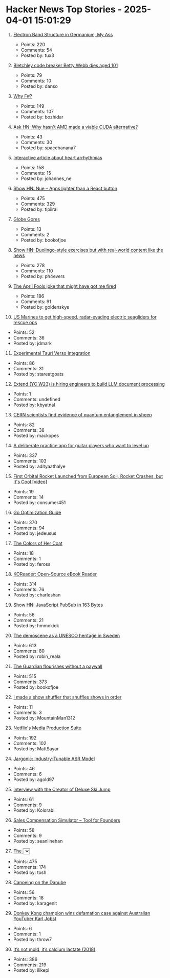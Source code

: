 # Hacker News Top Stories - 2025-04-01 15:01:29

1. [Electron Band Structure in Germanium, My Ass](https://pages.cs.wisc.edu/~kovar/hall.html)
   - Points: 220
   - Comments: 54
   - Posted by: tux3

2. [Bletchley code breaker Betty Webb dies aged 101](https://www.bbc.com/news/articles/c78jd30ywv8o)
   - Points: 79
   - Comments: 10
   - Posted by: danso

3. [Why F#?](https://batsov.com/articles/2025/03/30/why-fsharp/)
   - Points: 149
   - Comments: 107
   - Posted by: bozhidar

4. [Ask HN: Why hasn't AMD made a viable CUDA alternative?](undefined)
   - Points: 43
   - Comments: 30
   - Posted by: spacebanana7

5. [Interactive article about heart arrhythmias](https://jenevoldsen.com/posts/excitable-cells/)
   - Points: 158
   - Comments: 15
   - Posted by: johannes_ne

6. [Show HN: Nue – Apps lighter than a React button](https://nuejs.org/blog/large-scale-apps/)
   - Points: 475
   - Comments: 329
   - Posted by: tipiirai

7. [Globe Gores](https://blogs.loc.gov/maps/2025/03/globe-gores/)
   - Points: 13
   - Comments: 2
   - Posted by: bookofjoe

8. [Show HN: Duolingo-style exercises but with real-world content like the news](https://app.fluentsubs.com/exercises/daily)
   - Points: 278
   - Comments: 110
   - Posted by: ph4evers

9. [The April Fools joke that might have got me fired](http://oldvcr.blogspot.com/2025/04/the-april-fools-joke-that-might-have.html)
   - Points: 186
   - Comments: 91
   - Posted by: goldenskye

10. [US Marines to get high-speed, radar-evading electric seagliders for rescue ops](https://interestingengineering.com/military/us-marines-seagliders-for-rescue-ops)
   - Points: 52
   - Comments: 36
   - Posted by: jdmark

11. [Experimental Tauri Verso Integration](https://v2.tauri.app/blog/tauri-verso-integration/)
   - Points: 86
   - Comments: 31
   - Posted by: stareatgoats

12. [Extend (YC W23) is hiring engineers to build LLM document processing](https://jobs.ashbyhq.com/extend/9d4d8974-bd9b-432d-84ec-8268e5a8ed37)
   - Points: 1
   - Comments: undefined
   - Posted by: kbyatnal

13. [CERN scientists find evidence of quantum entanglement in sheep](https://home.cern/news/news/physics/cern-scientists-find-evidence-quantum-entanglement-sheep)
   - Points: 82
   - Comments: 38
   - Posted by: mackopes

14. [A deliberate practice app for guitar players who want to level up](https://www.captrice.io/)
   - Points: 337
   - Comments: 103
   - Posted by: adityaathalye

15. [First Orbital Rocket Launched from European Soil, Rocket Crashes, but It's Cool [video]](https://www.youtube.com/watch?v=eFyMAaeYdvs)
   - Points: 19
   - Comments: 14
   - Posted by: consumer451

16. [Go Optimization Guide](https://goperf.dev/)
   - Points: 370
   - Comments: 94
   - Posted by: jedeusus

17. [The Colors of Her Coat](https://www.astralcodexten.com/p/the-colors-of-her-coat)
   - Points: 18
   - Comments: 1
   - Posted by: feross

18. [KOReader: Open-Source eBook Reader](https://github.com/koreader/koreader)
   - Points: 314
   - Comments: 76
   - Posted by: charleshan

19. [Show HN: JavaScript PubSub in 163 Bytes](https://github.com/hassanshaikley/pico-pubsub)
   - Points: 56
   - Comments: 21
   - Posted by: hmmokidk

20. [The demoscene as a UNESCO heritage in Sweden](https://www.goto80.com/the-demoscene-as-a-unesco-heritage-in-sweden)
   - Points: 613
   - Comments: 80
   - Posted by: robin_reala

21. [The Guardian flourishes without a paywall](https://nymag.com/intelligencer/article/how-the-guardian-us-flourishes-without-a-paywall.html)
   - Points: 515
   - Comments: 373
   - Posted by: bookofjoe

22. [I made a show shuffler that shuffles shows in order](http://git.tgwil.net/util/sortashuffle/)
   - Points: 11
   - Comments: 3
   - Posted by: MountainMan1312

23. [Netflix's Media Production Suite](https://netflixtechblog.com/globalizing-productions-with-netflixs-media-production-suite-fc3c108c0a22)
   - Points: 192
   - Comments: 102
   - Posted by: MattSayar

24. [Jargonic: Industry-Tunable ASR Model](https://aiola.ai/blog/introducing-jargonic-asr/)
   - Points: 46
   - Comments: 6
   - Posted by: agold97

25. [Interview with the Creator of Deluxe Ski Jump](https://spillhistorie.no/interview-with-the-creator-of-deluxe-ski-jump/)
   - Points: 61
   - Comments: 9
   - Posted by: Kolorabi

26. [Sales Compensation Simulator – Tool for Founders](https://www.exec.com/sales-comp)
   - Points: 58
   - Comments: 9
   - Posted by: seanlinehan

27. [The <select> element can now be customized with CSS](https://developer.chrome.com/blog/a-customizable-select)
   - Points: 475
   - Comments: 174
   - Posted by: tosh

28. [Canoeing on the Danube](http://jameswarnersmith.co.uk/canoeing-the-continent/canoeing-the-danube)
   - Points: 56
   - Comments: 18
   - Posted by: karagenit

29. [Donkey Kong champion wins defamation case against Australian YouTuber Karl Jobst](https://www.theguardian.com/technology/2025/apr/01/donkey-kong-champion-billy-mitchell-wins-defamation-case-australia-youtuber-karl-jobst-ntwnfb)
   - Points: 6
   - Comments: 1
   - Posted by: throw7

30. [It’s not mold, it’s calcium lactate (2018)](https://www.thephcheese.com/theres-white-stuff-growing-on-your-cheese-that-isnt-mold)
   - Points: 386
   - Comments: 219
   - Posted by: ilikepi


